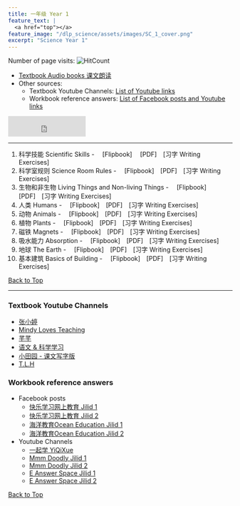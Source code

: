 ```yaml
---
title: 一年级 Year 1 
feature_text: |
  <a href="top"></a>
feature_image: "/dlp_science/assets/images/SC_1_cover.png"
excerpt: "Science Year 1"
---
```

Number of page visits: ![HitCount](https://hits.dwyl.com/multilingual-malaysian/dlp_science.svg?style=flat-square)
- [Textbook Audio books 课文朗读](#audio)
- Other sources:
  - Textbook Youtube Channels: [List of Youtube links](#videos)
  - Workbook reference answers: [List of Facebook posts and Youtube links](#workbook)

<iframe src="https://www.facebook.com/plugins/like.php?href=https://multilingual-malaysian.github.io/SRJKC_resources/year1/&width=174&layout=button_count&action=like&size=large&share=true&height=46&appId" width="174" height="46" style="border:none;overflow:hidden" scrolling="no" frameborder="0" allowfullscreen="true" allow="autoplay; clipboard-write; encrypted-media; picture-in-picture; web-share"></iframe>

---

1. 科学技能 Scientific Skills - &emsp;[Flipbook]&emsp; [PDF]&emsp;[习字 Writing Exercises]
2. 科学室规则 Science Room Rules - &emsp;[Flipbook]&emsp;[PDF]&emsp;[习字 Writing Exercises]
3. 生物和非生物 Living Things and Non-living Things - &emsp;[Flipbook]&emsp;[PDF]&emsp;[习字 Writing Exercises]
4. 人类 Humans - &emsp;[Flipbook]&emsp;[PDF]&emsp;[习字 Writing Exercises]
5. 动物 Animals - &emsp;[Flipbook]&emsp;[PDF]&emsp;[习字 Writing Exercises]
6. 植物 Plants - &emsp;[Flipbook]&emsp;[PDF]&emsp;[习字 Writing Exercises]
7. 磁铁 Magnets - &emsp;[Flipbook]&emsp;[PDF]&emsp;[习字 Writing Exercises]
8. 吸水能力 Absorption - &emsp;[Flipbook]&emsp;[PDF]&emsp;[习字 Writing Exercises]
9. 地球 The Earth - &emsp;[Flipbook]&emsp;[PDF]&emsp;[习字 Writing Exercises]
10. 基本建筑 Basics of Building - &emsp;[Flipbook]&emsp;[PDF]&emsp;[习字 Writing Exercises]

[Back to Top](#top)

----
### Textbook Youtube Channels<a name="videos"></a>
- [张小婷](https://www.youtube.com/channel/UC6hPxFH8ofK_iQTc7LYwb6w/videos)
- [Mindy Loves Teaching](https://youtube.com/playlist?list=PLY9WUpQrX74Bl5b4ja8CkDNu2S9T4Tis5)
- [芊芊](https://www.youtube.com/channel/UCcpCDUyYCgfBesihAKcYAWQ/videos)
- [语文 & 科学学习](https://www.youtube.com/channel/UCkn65TfV5rUgQ73snN8rWQw/playlists)
- [小田园 - 课文写字版](https://youtube.com/playlist?list=PLnXRJJkppsMOZIxJuPcvCbCRHl-g2s-SE)
- [T.L.H](https://youtube.com/playlist?list=PLGzns5GCP8N8ouUUCxSnGe8vD8KEH13R7)

### Workbook reference answers<a name="workbook"></a>
- Facebook posts
  - [快乐学习网上教育 Jilid 1](https://www.facebook.com/102603841643062/posts/142725344297578)
  - [快乐学习网上教育 Jilid 2](https://m.facebook.com/permalink.php?id=102603841643062&story_fbid=144286497474796)
  - [海洋教育Ocean Education Jilid 1](https://www.facebook.com/ocedu.co/posts/126557369235888/)
  - [海洋教育Ocean Education Jilid 2](https://www.facebook.com/ocedu.co/posts/126557369235888/)
- Youtube Channels
  - [一起学 YiQiXue](https://youtube.com/playlist?list=PLQyq8ZxexxEzjW6LbD7b5r9DSNNMW0aj2)
  - [Mmm Doodly Jilid 1](https://youtu.be/nTLnzUXU7zk)
  - [Mmm Doodly Jilid 2](https://youtu.be/G9HVvzhPtTk)
  - [E Answer Space Jilid 1](https://youtu.be/y9ME4i88BMU)
  - [E Answer Space Jilid 2](https://youtu.be/0BVcgXpZr_4)

[Back to Top](#top)
